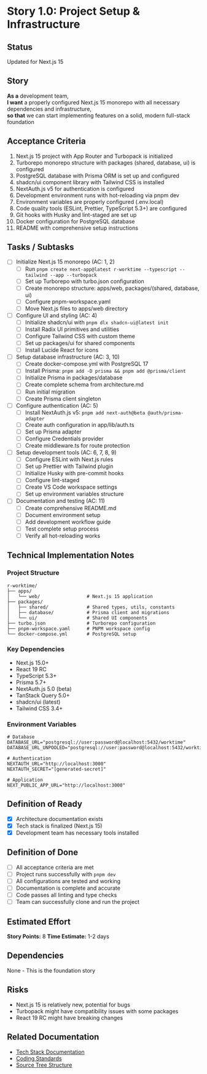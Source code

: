 # Story 1.0: Project Setup & Infrastructure

## Status
Updated for Next.js 15

## Story
**As a** development team,  
**I want** a properly configured Next.js 15 monorepo with all necessary dependencies and infrastructure,  
**so that** we can start implementing features on a solid, modern full-stack foundation

## Acceptance Criteria

1. Next.js 15 project with App Router and Turbopack is initialized
2. Turborepo monorepo structure with packages (shared, database, ui) is configured
3. PostgreSQL database with Prisma ORM is set up and configured
4. shadcn/ui component library with Tailwind CSS is installed
5. NextAuth.js v5 for authentication is configured
6. Development environment runs with hot-reloading via pnpm dev
7. Environment variables are properly configured (.env.local)
8. Code quality tools (ESLint, Prettier, TypeScript 5.3+) are configured
9. Git hooks with Husky and lint-staged are set up
10. Docker configuration for PostgreSQL database
11. README with comprehensive setup instructions

## Tasks / Subtasks

- [ ] Initialize Next.js 15 monorepo (AC: 1, 2)
  - [ ] Run `pnpm create next-app@latest r-worktime --typescript --tailwind --app --turbopack`
  - [ ] Set up Turborepo with turbo.json configuration
  - [ ] Create monorepo structure: apps/web, packages/(shared, database, ui)
  - [ ] Configure pnpm-workspace.yaml
  - [ ] Move Next.js files to apps/web directory
  
- [ ] Configure UI and styling (AC: 4)
  - [ ] Initialize shadcn/ui with `pnpm dlx shadcn-ui@latest init`
  - [ ] Install Radix UI primitives and utilities
  - [ ] Configure Tailwind CSS with custom theme
  - [ ] Set up packages/ui for shared components
  - [ ] Install Lucide React for icons
  
- [ ] Setup database infrastructure (AC: 3, 10)
  - [ ] Create docker-compose.yml with PostgreSQL 17
  - [ ] Install Prisma: `pnpm add -D prisma && pnpm add @prisma/client`
  - [ ] Initialize Prisma in packages/database
  - [ ] Create complete schema from architecture.md
  - [ ] Run initial migration
  - [ ] Create Prisma client singleton
  
- [ ] Configure authentication (AC: 5)
  - [ ] Install NextAuth.js v5: `pnpm add next-auth@beta @auth/prisma-adapter`
  - [ ] Create auth configuration in app/lib/auth.ts
  - [ ] Set up Prisma adapter
  - [ ] Configure Credentials provider
  - [ ] Create middleware.ts for route protection
  
- [ ] Setup development tools (AC: 6, 7, 8, 9)
  - [ ] Configure ESLint with Next.js rules
  - [ ] Set up Prettier with Tailwind plugin
  - [ ] Initialize Husky with pre-commit hooks
  - [ ] Configure lint-staged
  - [ ] Create VS Code workspace settings
  - [ ] Set up environment variables structure
  
- [ ] Documentation and testing (AC: 11)
  - [ ] Create comprehensive README.md
  - [ ] Document environment setup
  - [ ] Add development workflow guide
  - [ ] Test complete setup process
  - [ ] Verify all hot-reloading works

## Technical Implementation Notes

### Project Structure
```
r-worktime/
├── apps/
│   └── web/                 # Next.js 15 application
├── packages/
│   ├── shared/              # Shared types, utils, constants
│   ├── database/            # Prisma client and migrations
│   └── ui/                  # Shared UI components
├── turbo.json               # Turborepo configuration
├── pnpm-workspace.yaml      # PNPM workspace config
└── docker-compose.yml       # PostgreSQL setup
```

### Key Dependencies
- Next.js 15.0+
- React 19 RC
- TypeScript 5.3+
- Prisma 5.7+
- NextAuth.js 5.0 (beta)
- TanStack Query 5.0+
- shadcn/ui (latest)
- Tailwind CSS 3.4+

### Environment Variables
```env
# Database
DATABASE_URL="postgresql://user:password@localhost:5432/worktime"
DATABASE_URL_UNPOOLED="postgresql://user:password@localhost:5432/worktime"

# Authentication
NEXTAUTH_URL="http://localhost:3000"
NEXTAUTH_SECRET="[generated-secret]"

# Application
NEXT_PUBLIC_APP_URL="http://localhost:3000"
```

## Definition of Ready
- [x] Architecture documentation exists
- [x] Tech stack is finalized (Next.js 15)
- [x] Development team has necessary tools installed

## Definition of Done
- [ ] All acceptance criteria are met
- [ ] Project runs successfully with `pnpm dev`
- [ ] All configurations are tested and working
- [ ] Documentation is complete and accurate
- [ ] Code passes all linting and type checks
- [ ] Team can successfully clone and run the project

## Estimated Effort
**Story Points:** 8
**Time Estimate:** 1-2 days

## Dependencies
None - This is the foundation story

## Risks
- Next.js 15 is relatively new, potential for bugs
- Turbopack might have compatibility issues with some packages
- React 19 RC might have breaking changes

## Related Documentation
- [Tech Stack Documentation](/docs/architecture/tech-stack.md)
- [Coding Standards](/docs/architecture/coding-standards.md)
- [Source Tree Structure](/docs/architecture/source-tree.md)